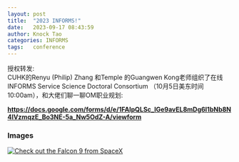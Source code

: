 ```yaml
---
layout: post
title:  "2023 INFORMS!"
date:   2023-09-17 08:43:59
author: Knock Tao
categories: INFORMS
tags:	conference
---
```


授权转发:  
CUHK的Renyu (Philip) Zhang 和Temple 的Guangwen Kong老师组织了在线INFORMS Service Science Doctoral Consortium （10月5日美东时间10:00am），和大佬们聊一聊OM职业规划:

**https://docs.google.com/forms/d/e/1FAIpQLSc_lGe9avEL8mDg6l1bNb8N4IVzmqzE_Bo3NE-5a_Nw5OdZ-A/viewform**




### Images


<a href="//knocktao.github.io/assets/posts_img/informs.png" data-lightbox="falcon9-large" data-title="Check out the Falcon 9 from SpaceX">
  <img src="//knocktao.github.io/assets/posts_img/informs.png" title="Check out the Falcon 9 from SpaceX">
</a>


<script>
window.tooltips = window.tooltips || []
window.tooltips.push(['#someId', { content: "This is the text of the tooltip!" }])
window.tooltips.push(['#someOtherId', { content: "{% include tooltips/example.html %}", placement: "right" }])
</script>
